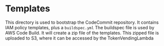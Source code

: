 # Templates

This directory is used to bootstrap the CodeCommit repository.
It contains IAM policy templates, plus a `buildspec.yml`
The buildspec file is used by AWS Code Build. It will create a zip file of the templates.
This zipped file is uploaded to S3, where it can be accessed by the TokenVendingLambda
